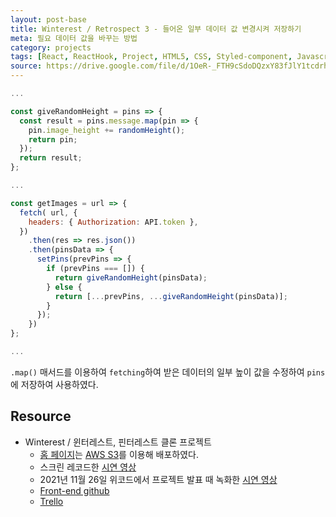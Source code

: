 ```yaml
---
layout: post-base
title: Winterest / Retrospect 3 - 들어온 일부 데이터 값 변경시켜 저장하기
meta: 필요 데이터 값을 바꾸는 방법
category: projects
tags: [React, ReactHook, Project, HTML5, CSS, Styled-component, Javascript]
source: https://drive.google.com/file/d/1OeR-_FTH9cSdoDQzxY83fJlY1tcdrh7Q/view?usp=sharing
---
```


```jsx
...

const giveRandomHeight = pins => {
  const result = pins.message.map(pin => {
    pin.image_height += randomHeight();
    return pin;
  });
  return result;
};

...

const getImages = url => {
  fetch( url, {
    headers: { Authorization: API.token },
  })
    .then(res => res.json())
    .then(pinsData => {
      setPins(prevPins => {
        if (prevPins === []) {
          return giveRandomHeight(pinsData);
        } else {
          return [...prevPins, ...giveRandomHeight(pinsData)];
        }
      });
    })
};

...
```

`.map()` 매서드를 이용하여 `fetching`하여 받은 데이터의 일부 높이 값을 수정하여 `pins`에 저장하여 사용하였다.

## Resource

- Winterest / 윈터레스트, 핀터레스트 클론 프로젝트
  - [홈 페이지](http://wecode26winterestproject.s3-website.ap-northeast-2.amazonaws.com/)는 [AWS S3](https://aws.amazon.com/?nc2=h_lg)를 이용해 배포하였다.
  - 스크린 레코드한 [시연 영상](https://drive.google.com/file/d/1OeR-_FTH9cSdoDQzxY83fJlY1tcdrh7Q/view?usp=sharing)
  - 2021년 11월 26일 위코드에서 프로젝트 발표 때 녹화한 [시연 영상](https://drive.google.com/file/d/1wh3uxFrbqOR_65DGYM8RUOlCP-cuKJhI/view?usp=sharing)
  - [Front-end github](https://github.com/wecode-bootcamp-korea/26-2nd-Weterest-frontend)
  - [Trello](https://trello.com/b/Q966JjyT/weterest)
